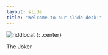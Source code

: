 ```yaml
---
layout: slide
title: "Welcome to our slide deck!"
---
```


![riddlocat](https://octodex.github.com/images/riddlocat.png)
{: .center}

The Joker
